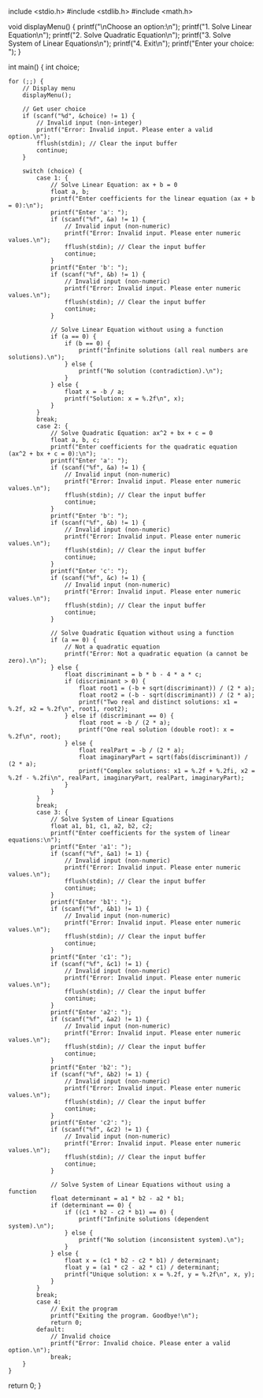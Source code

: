 include <stdio.h>
#include <stdlib.h>
#include <math.h>

void displayMenu() {
    printf("\nChoose an option:\n");
    printf("1. Solve Linear Equation\n");
    printf("2. Solve Quadratic Equation\n");
    printf("3. Solve System of Linear Equations\n");
    printf("4. Exit\n");
    printf("Enter your choice: ");
}

int main() {
    int choice;

    for (;;) {
        // Display menu
        displayMenu();

        // Get user choice
        if (scanf("%d", &choice) != 1) {
            // Invalid input (non-integer)
            printf("Error: Invalid input. Please enter a valid option.\n");
            fflush(stdin); // Clear the input buffer
            continue;
        }

        switch (choice) {
            case 1: {
                // Solve Linear Equation: ax + b = 0
                float a, b;
                printf("Enter coefficients for the linear equation (ax + b = 0):\n");
                printf("Enter 'a': ");
                if (scanf("%f", &a) != 1) {
                    // Invalid input (non-numeric)
                    printf("Error: Invalid input. Please enter numeric values.\n");
                    fflush(stdin); // Clear the input buffer
                    continue;
                }
                printf("Enter 'b': ");
                if (scanf("%f", &b) != 1) {
                    // Invalid input (non-numeric)
                    printf("Error: Invalid input. Please enter numeric values.\n");
                    fflush(stdin); // Clear the input buffer
                    continue;
                }

                // Solve Linear Equation without using a function
                if (a == 0) {
                    if (b == 0) {
                        printf("Infinite solutions (all real numbers are solutions).\n");
                    } else {
                        printf("No solution (contradiction).\n");
                    }
                } else {
                    float x = -b / a;
                    printf("Solution: x = %.2f\n", x);
                }
            }
            break;
            case 2: {
                // Solve Quadratic Equation: ax^2 + bx + c = 0
                float a, b, c;
                printf("Enter coefficients for the quadratic equation (ax^2 + bx + c = 0):\n");
                printf("Enter 'a': ");
                if (scanf("%f", &a) != 1) {
                    // Invalid input (non-numeric)
                    printf("Error: Invalid input. Please enter numeric values.\n");
                    fflush(stdin); // Clear the input buffer
                    continue;
                }
                printf("Enter 'b': ");
                if (scanf("%f", &b) != 1) {
                    // Invalid input (non-numeric)
                    printf("Error: Invalid input. Please enter numeric values.\n");
                    fflush(stdin); // Clear the input buffer
                    continue;
                }
                printf("Enter 'c': ");
                if (scanf("%f", &c) != 1) {
                    // Invalid input (non-numeric)
                    printf("Error: Invalid input. Please enter numeric values.\n");
                    fflush(stdin); // Clear the input buffer
                    continue;
                }

                // Solve Quadratic Equation without using a function
                if (a == 0) {
                    // Not a quadratic equation
                    printf("Error: Not a quadratic equation (a cannot be zero).\n");
                } else {
                    float discriminant = b * b - 4 * a * c;
                    if (discriminant > 0) {
                        float root1 = (-b + sqrt(discriminant)) / (2 * a);
                        float root2 = (-b - sqrt(discriminant)) / (2 * a);
                        printf("Two real and distinct solutions: x1 = %.2f, x2 = %.2f\n", root1, root2);
                    } else if (discriminant == 0) {
                        float root = -b / (2 * a);
                        printf("One real solution (double root): x = %.2f\n", root);
                    } else {
                        float realPart = -b / (2 * a);
                        float imaginaryPart = sqrt(fabs(discriminant)) / (2 * a);
                        printf("Complex solutions: x1 = %.2f + %.2fi, x2 = %.2f - %.2fi\n", realPart, imaginaryPart, realPart, imaginaryPart);
                    }
                }
            }
            break;
            case 3: {
                // Solve System of Linear Equations
                float a1, b1, c1, a2, b2, c2;
                printf("Enter coefficients for the system of linear equations:\n");
                printf("Enter 'a1': ");
                if (scanf("%f", &a1) != 1) {
                    // Invalid input (non-numeric)
                    printf("Error: Invalid input. Please enter numeric values.\n");
                    fflush(stdin); // Clear the input buffer
                    continue;
                }
                printf("Enter 'b1': ");
                if (scanf("%f", &b1) != 1) {
                    // Invalid input (non-numeric)
                    printf("Error: Invalid input. Please enter numeric values.\n");
                    fflush(stdin); // Clear the input buffer
                    continue;
                }
                printf("Enter 'c1': ");
                if (scanf("%f", &c1) != 1) {
                    // Invalid input (non-numeric)
                    printf("Error: Invalid input. Please enter numeric values.\n");
                    fflush(stdin); // Clear the input buffer
                    continue;
                }
                printf("Enter 'a2': ");
                if (scanf("%f", &a2) != 1) {
                    // Invalid input (non-numeric)
                    printf("Error: Invalid input. Please enter numeric values.\n");
                    fflush(stdin); // Clear the input buffer
                    continue;
                }
                printf("Enter 'b2': ");
                if (scanf("%f", &b2) != 1) {
                    // Invalid input (non-numeric)
                    printf("Error: Invalid input. Please enter numeric values.\n");
                    fflush(stdin); // Clear the input buffer
                    continue;
                }
                printf("Enter 'c2': ");
                if (scanf("%f", &c2) != 1) {
                    // Invalid input (non-numeric)
                    printf("Error: Invalid input. Please enter numeric values.\n");
                    fflush(stdin); // Clear the input buffer
                    continue;
                }

                // Solve System of Linear Equations without using a function
                float determinant = a1 * b2 - a2 * b1;
                if (determinant == 0) {
                    if ((c1 * b2 - c2 * b1) == 0) {
                        printf("Infinite solutions (dependent system).\n");
                    } else {
                        printf("No solution (inconsistent system).\n");
                    }
                } else {
                    float x = (c1 * b2 - c2 * b1) / determinant;
                    float y = (a1 * c2 - a2 * c1) / determinant;
                    printf("Unique solution: x = %.2f, y = %.2f\n", x, y);
                }
            }
            break;
            case 4:
                // Exit the program
                printf("Exiting the program. Goodbye!\n");
                return 0;
            default:
                // Invalid choice
                printf("Error: Invalid choice. Please enter a valid option.\n");
                break;
        }
    }
return 
0;
}
